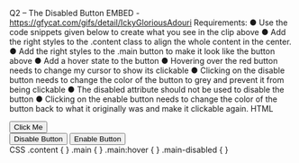 Q2 – The Disabled Button
EMBED - https://gfycat.com/gifs/detail/IckyGloriousAdouri
Requirements:
● Use the code snippets given below to create what you see in the clip above
● Add the right styles to the .content class to align the whole content in the center.
● Add the right styles to the .main button to make it look like the button above
● Add a hover state to the button
● Hovering over the red button needs to change my cursor to show its clickable
● Clicking on the disable button needs to change the color of the button to grey and
prevent it from being clickable
● The disabled attribute should not be used to disable the button
● Clicking on the enable button needs to change the color of the button back to what it
originally was and make it clickable again.
HTML
<html>
<body>
<div class="content">
<button class="btn main">Click Me</button>
<div>
<button class="btn disable">Disable
Button</button>
<button class="btn enable">Enable
Button</button>
</div>
</div>
</body>
</html>
CSS
.content {
}
.main {
}
.main:hover {
}
.main-disabled {
}
